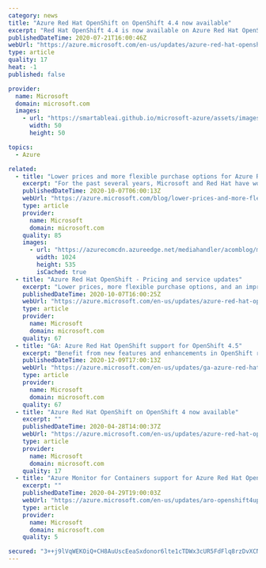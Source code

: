 ```yaml
---
category: news
title: "Azure Red Hat OpenShift on OpenShift 4.4 now available"
excerpt: "Red Hat OpenShift 4.4 is now available on Azure Red Hat OpenShift."
publishedDateTime: 2020-07-21T16:00:46Z
webUrl: "https://azure.microsoft.com/en-us/updates/azure-red-hat-openshift-on-openshift-44-now-available/"
type: article
quality: 17
heat: -1
published: false

provider:
  name: Microsoft
  domain: microsoft.com
  images:
    - url: "https://smartableai.github.io/microsoft-azure/assets/images/organizations/microsoft.com-50x50.jpg"
      width: 50
      height: 50

topics:
  - Azure

related:
  - title: "Lower prices and more flexible purchase options for Azure Red Hat OpenShift"
    excerpt: "For the past several years, Microsoft and Red Hat have worked together to co-develop hybrid cloud solutions intended to enable greater customer innovation."
    publishedDateTime: 2020-10-07T06:00:13Z
    webUrl: "https://azure.microsoft.com/blog/lower-prices-and-more-flexible-purchase-options-for-azure-red-hat-openshift/"
    type: article
    provider:
      name: Microsoft
      domain: microsoft.com
    quality: 85
    images:
      - url: "https://azurecomcdn.azureedge.net/mediahandler/acomblog/media/Default/blog/e458daa2-bc45-4846-8529-4436841722be.png"
        width: 1024
        height: 535
        isCached: true
  - title: "Azure Red Hat OpenShift - Pricing and service updates"
    excerpt: "Lower prices, more flexible purchase options, and an improved SLA."
    publishedDateTime: 2020-10-07T16:00:25Z
    webUrl: "https://azure.microsoft.com/en-us/updates/azure-red-hat-openshift-lower-prices-more-flexible-purchase-options-and-improved-sla/"
    type: article
    provider:
      name: Microsoft
      domain: microsoft.com
    quality: 67
  - title: "GA: Azure Red Hat OpenShift support for OpenShift 4.5"
    excerpt: "Benefit from new features and enhancements in OpenShift release 4.5."
    publishedDateTime: 2020-12-09T17:00:13Z
    webUrl: "https://azure.microsoft.com/en-us/updates/ga-azure-red-hat-openshift-support-for-openshift-45/"
    type: article
    provider:
      name: Microsoft
      domain: microsoft.com
    quality: 67
  - title: "Azure Red Hat OpenShift on OpenShift 4 now available"
    excerpt: ""
    publishedDateTime: 2020-04-28T14:00:37Z
    webUrl: "https://azure.microsoft.com/en-us/updates/azure-red-hat-openshift-on-openshift-4-now-available/"
    type: article
    provider:
      name: Microsoft
      domain: microsoft.com
    quality: 17
  - title: "Azure Monitor for Containers support for Azure Red Hat OpenShift 4.X & OpenShift 4.X in preview"
    excerpt: ""
    publishedDateTime: 2020-04-29T19:00:03Z
    webUrl: "https://azure.microsoft.com/en-us/updates/aro-openshift4update/"
    type: article
    provider:
      name: Microsoft
      domain: microsoft.com
    quality: 5

secured: "3++j9lVqWEKOiQ+CH8AuUscEeaSxdonor6lte1cTDWx3cUR5FdFlq8rzDvXCNugXKrCn9edT7ENeolgayD8cfrTGGnDtLldJ2BdsyndWO5vks4n+qqU+nQv/+2Sm1aNdzzG7eQkoV3QhN7uHeSC5WeMM4Np14btndQjZNx/YpbLTRjxhPwqf2+6lpQway1xiNJr4NXT5XdtWv5pEteUjigZtBW+Ey2cAHEZBoDlWSsjP5+gx6ltPxjiKYfzmNYEbChoD7NWq9jXxExvtVCUuULMTd5Q9Al5zknlyEWfStN//9KIjBN8aKcf6x+HH9ObHlemp6IWiU7tGtWud7VjbmA==;TO+BdOET4Xlf3QjnJyo4gQ=="
---
```


